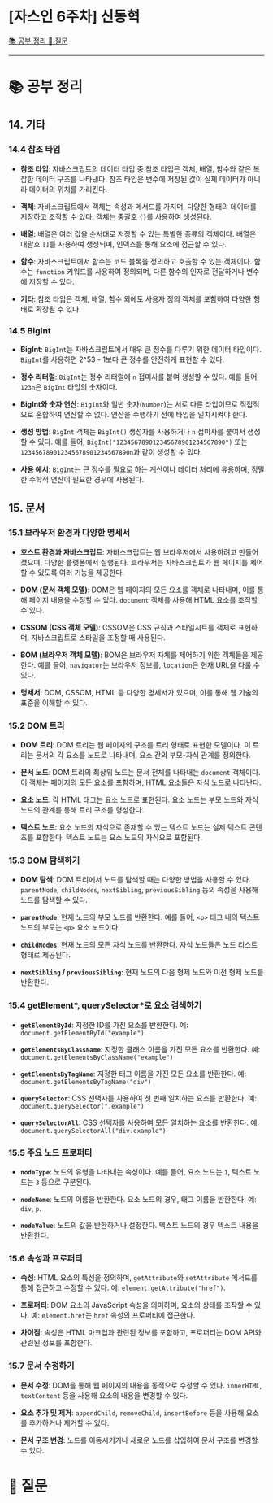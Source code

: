 # [자스인 6주차] 신동혁

[📚 공부 정리 ](#-공부-정리)
[🧐 질문 ](#-질문)

---

# 📚 공부 정리

## 14. 기타

### 14.4 참조 타입

- **참조 타입**: 자바스크립트의 데이터 타입 중 참조 타입은 객체, 배열, 함수와 같은 복잡한 데이터 구조를 나타낸다. 참조 타입은 변수에 저장된 값이 실제 데이터가 아니라 데이터의 위치를 가리킨다.

- **객체**: 자바스크립트에서 객체는 속성과 메서드를 가지며, 다양한 형태의 데이터를 저장하고 조작할 수 있다. 객체는 중괄호 `{}`를 사용하여 생성된다.

- **배열**: 배열은 여러 값을 순서대로 저장할 수 있는 특별한 종류의 객체이다. 배열은 대괄호 `[]`를 사용하여 생성되며, 인덱스를 통해 요소에 접근할 수 있다.

- **함수**: 자바스크립트에서 함수는 코드 블록을 정의하고 호출할 수 있는 객체이다. 함수는 `function` 키워드를 사용하여 정의되며, 다른 함수의 인자로 전달하거나 변수에 저장할 수 있다.

- **기타**: 참조 타입은 객체, 배열, 함수 외에도 사용자 정의 객체를 포함하여 다양한 형태로 확장될 수 있다.

### 14.5 BigInt

- **BigInt**: `BigInt`는 자바스크립트에서 매우 큰 정수를 다루기 위한 데이터 타입이다. `BigInt`를 사용하면 2^53 - 1보다 큰 정수를 안전하게 표현할 수 있다.

- **정수 리터럴**: `BigInt`는 정수 리터럴에 `n` 접미사를 붙여 생성할 수 있다. 예를 들어, `123n`은 `BigInt` 타입의 숫자이다.

- **BigInt와 숫자 연산**: `BigInt`와 일반 숫자(`Number`)는 서로 다른 타입이므로 직접적으로 혼합하여 연산할 수 없다. 연산을 수행하기 전에 타입을 일치시켜야 한다.

- **생성 방법**: `BigInt` 객체는 `BigInt()` 생성자를 사용하거나 `n` 접미사를 붙여서 생성할 수 있다. 예를 들어, `BigInt("123456789012345678901234567890")` 또는 `123456789012345678901234567890n`과 같이 생성할 수 있다.

- **사용 예시**: `BigInt`는 큰 정수를 필요로 하는 계산이나 데이터 처리에 유용하며, 정밀한 수학적 연산이 필요한 경우에 사용된다.

## 15. 문서

### 15.1 브라우저 환경과 다양한 명세서

- **호스트 환경과 자바스크립트**: 자바스크립트는 웹 브라우저에서 사용하려고 만들어졌으며, 다양한 플랫폼에서 실행된다. 브라우저는 자바스크립트가 웹 페이지를 제어할 수 있도록 여러 기능을 제공한다.

- **DOM (문서 객체 모델)**: DOM은 웹 페이지의 모든 요소를 객체로 나타내며, 이를 통해 페이지 내용을 수정할 수 있다. `document` 객체를 사용해 HTML 요소를 조작할 수 있다.

- **CSSOM (CSS 객체 모델)**: CSSOM은 CSS 규칙과 스타일시트를 객체로 표현하며, 자바스크립트로 스타일을 조정할 때 사용된다.

- **BOM (브라우저 객체 모델)**: BOM은 브라우저 자체를 제어하기 위한 객체들을 제공한다. 예를 들어, `navigator`는 브라우저 정보를, `location`은 현재 URL을 다룰 수 있다.

- **명세서**: DOM, CSSOM, HTML 등 다양한 명세서가 있으며, 이를 통해 웹 기술의 표준을 이해할 수 있다.

### 15.2 DOM 트리

- **DOM 트리**: DOM 트리는 웹 페이지의 구조를 트리 형태로 표현한 모델이다. 이 트리는 문서의 각 요소를 노드로 나타내며, 요소 간의 부모-자식 관계를 정의한다.

- **문서 노드**: DOM 트리의 최상위 노드는 문서 전체를 나타내는 `document` 객체이다. 이 객체는 페이지의 모든 요소를 포함하며, HTML 요소들은 자식 노드로 나타난다.

- **요소 노드**: 각 HTML 태그는 요소 노드로 표현된다. 요소 노드는 부모 노드와 자식 노드의 관계를 통해 트리 구조를 형성한다.

- **텍스트 노드**: 요소 노드의 자식으로 존재할 수 있는 텍스트 노드는 실제 텍스트 콘텐츠를 포함한다. 텍스트 노드는 요소 노드의 자식으로 포함된다.

### 15.3 DOM 탐색하기

- **DOM 탐색**: DOM 트리에서 노드를 탐색할 때는 다양한 방법을 사용할 수 있다. `parentNode`, `childNodes`, `nextSibling`, `previousSibling` 등의 속성을 사용해 노드를 탐색할 수 있다.

- **`parentNode`**: 현재 노드의 부모 노드를 반환한다. 예를 들어, `<p>` 태그 내의 텍스트 노드의 부모는 `<p>` 요소 노드이다.

- **`childNodes`**: 현재 노드의 모든 자식 노드를 반환한다. 자식 노드들은 노드 리스트 형태로 제공된다.

- **`nextSibling` / `previousSibling`**: 현재 노드의 다음 형제 노드와 이전 형제 노드를 반환한다.

### 15.4 getElement*, querySelector*로 요소 검색하기

- **`getElementById`**: 지정한 ID를 가진 요소를 반환한다. 예: `document.getElementById("example")`

- **`getElementsByClassName`**: 지정한 클래스 이름을 가진 모든 요소를 반환한다. 예: `document.getElementsByClassName("example")`

- **`getElementsByTagName`**: 지정한 태그 이름을 가진 모든 요소를 반환한다. 예: `document.getElementsByTagName("div")`

- **`querySelector`**: CSS 선택자를 사용하여 첫 번째 일치하는 요소를 반환한다. 예: `document.querySelector(".example")`

- **`querySelectorAll`**: CSS 선택자를 사용하여 모든 일치하는 요소를 반환한다. 예: `document.querySelectorAll("div.example")`

### 15.5 주요 노드 프로퍼티

- **`nodeType`**: 노드의 유형을 나타내는 속성이다. 예를 들어, 요소 노드는 `1`, 텍스트 노드는 `3` 등으로 구분된다.

- **`nodeName`**: 노드의 이름을 반환한다. 요소 노드의 경우, 태그 이름을 반환한다. 예: `div`, `p`.

- **`nodeValue`**: 노드의 값을 반환하거나 설정한다. 텍스트 노드의 경우 텍스트 내용을 반환한다.

### 15.6 속성과 프로퍼티

- **속성**: HTML 요소의 특성을 정의하며, `getAttribute`와 `setAttribute` 메서드를 통해 접근하고 수정할 수 있다. 예: `element.getAttribute("href")`.

- **프로퍼티**: DOM 요소의 JavaScript 속성을 의미하며, 요소의 상태를 조작할 수 있다. 예: `element.href`는 `href` 속성의 프로퍼티에 접근한다.

- **차이점**: 속성은 HTML 마크업과 관련된 정보를 포함하고, 프로퍼티는 DOM API와 관련된 정보를 포함한다.

### 15.7 문서 수정하기

- **문서 수정**: DOM을 통해 웹 페이지의 내용을 동적으로 수정할 수 있다. `innerHTML`, `textContent` 등을 사용해 요소의 내용을 변경할 수 있다.

- **요소 추가 및 제거**: `appendChild`, `removeChild`, `insertBefore` 등을 사용해 요소를 추가하거나 제거할 수 있다.

- **문서 구조 변경**: 노드를 이동시키거나 새로운 노드를 삽입하여 문서 구조를 변경할 수 있다.

# 🧐 질문
